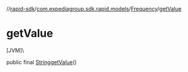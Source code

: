 //[rapid-sdk](../../../index.md)/[com.expediagroup.sdk.rapid.models](../index.md)/[Frequency](index.md)/[getValue](get-value.md)

# getValue

[JVM]\

public final [String](https://docs.oracle.com/javase/8/docs/api/java/lang/String.html)[getValue](get-value.md)()
